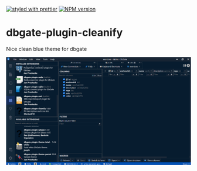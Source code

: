 [![styled with prettier](https://img.shields.io/badge/styled_with-prettier-ff69b4.svg)](https://github.com/prettier/prettier)
[![NPM version](https://img.shields.io/npm/v/dbgate-plugin-cleanify.svg)](https://www.npmjs.com/package/dbgate-plugin-cleanify)

# dbgate-plugin-cleanify

Nice clean blue theme for dbgate

![Plugin showcase](https://raw.githubusercontent.com/Morten010/dbgate-plugin-cleanify/main/image.png)
